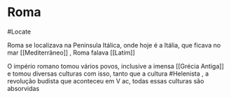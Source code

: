 # Roma 
#Locate 

Roma se localizava na Peninsula Itálica, onde hoje é a Itália, que ficava no mar [[Mediterrâneo]] , Roma falava [[Latim]]

O império romano tomou vários povos, inclusive a imensa [[Grécia Antiga]]  e tomou diversas culturas com isso, tanto que a cultura #Helenista , a revolução budista que aconteceu em V ac, todas essas culturas são absorvidas
